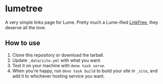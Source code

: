 # lumetree

A very simple links page for Lume. Pretty much a Lume-ified
[LinkFree](https://michaelbarney.github.io/LinkFree/), they deserve
all the love.

## How to use

1. Clone this repository or download the tarball.
2. Update `_data/site.yml` with what you want.
3. Test it on your machine with `deno task serve`.
4. When you're happy, run `deno task build` to build your site in `_site`,
   and add it to whichever hosting service you want.
